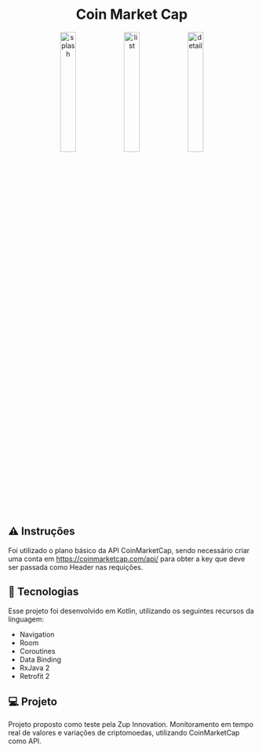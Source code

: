 <h1 align="center">
   Coin Market Cap
</h1>

<p align="center">
  <img alt="splash" src=".github/splash.jpg" width="25%">
  <img alt="list" src=".github/list.jpg" width="25%">
  <img alt="detail" src=".github/details.jpg" width="25%">
</p>

## ⚠️ Instruções

Foi utilizado o plano básico da API CoinMarketCap, sendo necessário criar uma conta em https://coinmarketcap.com/api/ para obter a key que deve ser passada como Header nas requições.

## 🚀 Tecnologias

Esse projeto foi desenvolvido em Kotlin, utilizando os seguintes recursos da linguagem:

- Navigation
- Room
- Coroutines
- Data Binding
- RxJava 2
- Retrofit 2

## 💻 Projeto

Projeto proposto como teste pela Zup Innovation. Monitoramento em tempo real de valores e variações de criptomoedas, utilizando CoinMarketCap como API.
